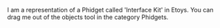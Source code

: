 I am a representation of a Phidget called 'Interface Kit' in Etoys.
You can drag me out of the objects tool in the category Phidgets.

